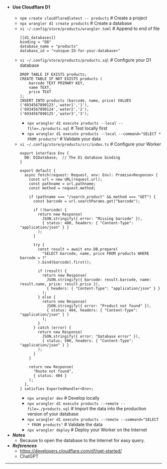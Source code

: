 - #### Use Cloudflare D1
    - `npm create cloudflare@latest -- products` # Create a project
    - `npx wrangler d1 create products` # Create a database
    - `vi ~/.config/store/products/wrangler.toml` # Append to end of file
      ```
      [[d1_databases]]
      binding = "DB"
      database_name = "products"
      database_id = "<unique-ID-for-your-database>"
      ```
    - `vi ~/.config/store/products/products.sql` # Configure your D1 database
      ```
      DROP TABLE IF EXISTS products;
      CREATE TABLE IF NOT EXISTS products (
          barcode TEXT PRIMARY KEY,
          name TEXT,
          price TEXT
      );
      INSERT INTO products (barcode, name, price) VALUES
      ('6934567890123','water1','1'),
      ('6934567890124','water2','2'),
      ('6934567890125','water3','3');
      ```
        - `npx wrangler d1 execute products --local --file=./products.sql` # Test locally first
        - `npx wrangler d1 execute products --local --command="SELECT * FROM products"` # Validate your data
    - `vi ~/.config/store/products/src/index.ts` # Configure your Worker
      ```
      export interface Env {
        DB: D1Database;  // The D1 database binding
      }
      
      export default {
        async fetch(request: Request, env: Env): Promise<Response> {
          const url = new URL(request.url);
          const pathname = url.pathname;
          const method = request.method;
      
          if (pathname === "/search_product" && method === "GET") {
            const barcode = url.searchParams.get("barcode");
      
            if (!barcode) {
              return new Response(
                JSON.stringify({ error: "Missing barcode" }),
                { status: 400, headers: { "Content-Type": "application/json" } }
              );
            }
      
            try {
              const result = await env.DB.prepare(
                "SELECT barcode, name, price FROM products WHERE barcode = ?"
              ).bind(barcode).first();
      
              if (result) {
                return new Response(
                  JSON.stringify({ barcode: result.barcode, name: result.name, price: result.price }),
                  { headers: { "Content-Type": "application/json" } }
                );
              } else {
                return new Response(
                  JSON.stringify({ error: "Product not found" }),
                  { status: 404, headers: { "Content-Type": "application/json" } }
                );
              }
            } catch (error) {
              return new Response(
                JSON.stringify({ error: "Database error" }),
                { status: 500, headers: { "Content-Type": "application/json" } }
              );
            }
          }

          return new Response(
            "Route not found",
            { status: 404 }
          );
        },
      } satisfies ExportedHandler<Env>;
      ```
        - `npx wrangler dev` # Develop locally
        - `npx wrangler d1 execute products --remote --file=./products.sql` # Import the data into the production version of your database
        - `npx wrangler d1 execute products --remote --command="SELECT * FROM products"` # Validate the data
        - `npx wrangler deploy` # Deploy your Worker on the Internet
- ***Notes***
    - Because to open the database to the Internet for easy query.
- ***References***
    - https://developers.cloudflare.com/d1/get-started/
    - ChatGPT
- ---
